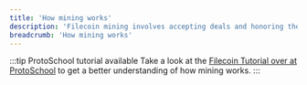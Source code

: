 ```yaml
---
title: 'How mining works'
description: 'Filecoin mining involves accepting deals and honoring them by inserting proofs in the chain. This provides an overview of the mining process.'
breadcrumb: 'How mining works'
---
```


:::tip ProtoSchool tutorial available
Take a look at the [Filecoin Tutorial over at ProtoSchool](https://proto.school/verifying-storage-on-filecoin) to get a better understanding of how mining works.
:::

